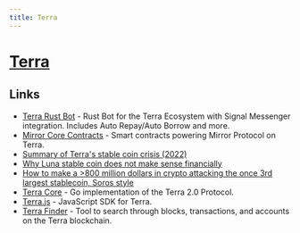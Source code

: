 ```yaml
---
title: Terra
---
```


# [Terra](https://www.terra.money/)

## Links

- [Terra Rust Bot](https://github.com/Philipp-Sc/terra-rust-bot) - Rust Bot for the Terra Ecosystem with Signal Messenger integration. Includes Auto Repay/Auto Borrow and more.
- [Mirror Core Contracts](https://github.com/Mirror-Protocol/mirror-contracts) - Smart contracts powering Mirror Protocol on Terra.
- [Summary of Terra's stable coin crisis (2022)](https://twitter.com/stablekwon/status/1524331171189956609)
- [Why Luna stable coin does not make sense financially](https://twitter.com/nohardforks/status/1524216225966047232)
- [How to make a >800 million dollars in crypto attacking the once 3rd largest stablecoin, Soros style](https://twitter.com/OnChainWizard/status/1524123935570382851)
- [Terra Core](https://github.com/terra-money/core) - Go implementation of the Terra 2.0 Protocol.
- [Terra.js](https://github.com/terra-money/terra.js) - JavaScript SDK for Terra.
- [Terra Finder](https://github.com/terra-money/finder) - Tool to search through blocks, transactions, and accounts on the Terra blockchain.
